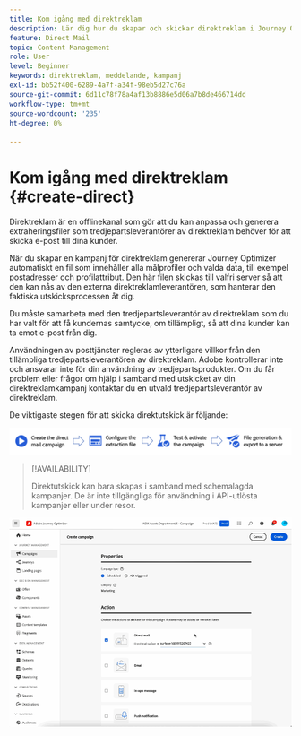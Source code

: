 ```yaml
---
title: Kom igång med direktreklam
description: Lär dig hur du skapar och skickar direktreklam i Journey Optimizer
feature: Direct Mail
topic: Content Management
role: User
level: Beginner
keywords: direktreklam, meddelande, kampanj
exl-id: bb52f400-6289-4a7f-a34f-98eb5d27c76a
source-git-commit: 6d11c78f78a4af13b8886e5d06a7b8de466714dd
workflow-type: tm+mt
source-wordcount: '235'
ht-degree: 0%

---
```


# Kom igång med direktreklam {#create-direct}

Direktreklam är en offlinekanal som gör att du kan anpassa och generera extraheringsfiler som tredjepartsleverantörer av direktreklam behöver för att skicka e-post till dina kunder.

När du skapar en kampanj för direktreklam genererar Journey Optimizer automatiskt en fil som innehåller alla målprofiler och valda data, till exempel postadresser och profilattribut. Den här filen skickas till valfri server så att den kan nås av den externa direktreklamleverantören, som hanterar den faktiska utskicksprocessen åt dig.

Du måste samarbeta med den tredjepartsleverantör av direktreklam som du har valt för att få kundernas samtycke, om tillämpligt, så att dina kunder kan ta emot e-post från dig.

Användningen av posttjänster regleras av ytterligare villkor från den tillämpliga tredjepartsleverantören av direktreklam.  Adobe kontrollerar inte och ansvarar inte för din användning av tredjepartsprodukter. Om du får problem eller frågor om hjälp i samband med utskicket av din direktreklamkampanj kontaktar du en utvald tredjepartsleverantör av direktreklam.

De viktigaste stegen för att skicka direktutskick är följande:

![](assets/dm-creation-process.png)

>[!AVAILABILITY]
>
>Direktutskick kan bara skapas i samband med schemalagda kampanjer. De är inte tillgängliga för användning i API-utlösta kampanjer eller under resor.

![](../rn/assets/do-not-localize/gif-dm.gif)


